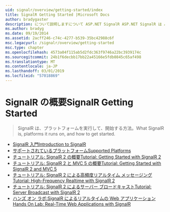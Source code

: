 ```yaml
---
uid: signalr/overview/getting-started/index
title: SignalR Getting Started |Microsoft Docs
author: bradygaster
description: について説明しますについて ASP.NET SignalR ASP.NET SignalR は ASP.NET 開発者向けの新しいライブラリをリアルタイム web 機能の開発を容易にします。 SignalR では、bi を使用しています.
ms.author: bradyg
ms.date: 09/19/2014
ms.assetid: 2acff246-c74c-4277-b539-35bc42988c6f
msc.legacyurl: /signalr/overview/getting-started
msc.type: chapter
ms.openlocfilehash: 4573a04f115ab5d2fdc363f9746a22bc3939174c
ms.sourcegitcommit: 24b1f6decbb17bb22a45166e5fdb0845c65af498
ms.translationtype: MT
ms.contentlocale: ja-JP
ms.lasthandoff: 03/01/2019
ms.locfileid: "57018869"
---
```

<a name="signalr-getting-started"></a><span data-ttu-id="fc03b-104">SignalR の概要</span><span class="sxs-lookup"><span data-stu-id="fc03b-104">SignalR Getting Started</span></span>
====================
> <span data-ttu-id="fc03b-105">SignalR は、プラットフォームを実行して、開始する方法。</span><span class="sxs-lookup"><span data-stu-id="fc03b-105">What SignalR is, platforms it runs on, and how to get started.</span></span>


- [<span data-ttu-id="fc03b-106">SignalR 入門</span><span class="sxs-lookup"><span data-stu-id="fc03b-106">Introduction to SignalR</span></span>](introduction-to-signalr.md)
- [<span data-ttu-id="fc03b-107">サポートされているプラットフォーム</span><span class="sxs-lookup"><span data-stu-id="fc03b-107">Supported Platforms</span></span>](supported-platforms.md)
- [<span data-ttu-id="fc03b-108">チュートリアル: SignalR 2 の概要</span><span class="sxs-lookup"><span data-stu-id="fc03b-108">Tutorial: Getting Started with SignalR 2</span></span>](tutorial-getting-started-with-signalr.md)
- [<span data-ttu-id="fc03b-109">チュートリアル: SignalR 2 と MVC 5 の概要</span><span class="sxs-lookup"><span data-stu-id="fc03b-109">Tutorial: Getting Started with SignalR 2 and MVC 5</span></span>](tutorial-getting-started-with-signalr-and-mvc.md)
- [<span data-ttu-id="fc03b-110">チュートリアル: SignalR 2 による高頻度リアルタイム メッセージング</span><span class="sxs-lookup"><span data-stu-id="fc03b-110">Tutorial: High-Frequency Realtime with SignalR 2</span></span>](tutorial-high-frequency-realtime-with-signalr.md)
- [<span data-ttu-id="fc03b-111">チュートリアル: SignalR 2 によるサーバー ブロードキャスト</span><span class="sxs-lookup"><span data-stu-id="fc03b-111">Tutorial: Server Broadcast with SignalR 2</span></span>](tutorial-server-broadcast-with-signalr.md)
- [<span data-ttu-id="fc03b-112">ハンズ オン ラボ:SignalR によるリアルタイムの Web アプリケーション</span><span class="sxs-lookup"><span data-stu-id="fc03b-112">Hands On Lab: Real-Time Web Applications with SignalR</span></span>](real-time-web-applications-with-signalr.md)
